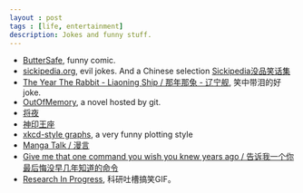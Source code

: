 ```yaml
---
layout : post
tags : [life, entertainment]
description: Jokes and funny stuff.
---
```


+ [ButterSafe](http://buttersafe.com/archive/), funny comic.    
+ [sickipedia.org](http://sickipedia.org/), evil jokes. And a Chinese selection [Sickipedia没品笑话集](http://bbs.saraba1st.com/2b/read-htm-tid-855766.html)    
+ [The Year The Rabbit - Liaoning Ship / 那年那兔 - 辽宁舰](http://www.newsmth.net/nForum/#!article/MilitaryJoke/220428), 笑中带泪的好joke.    
+ [OutOfMemory](https://gitcafe.com/Superwyh/OutOfMemory/blob/master/README.md), a novel hosted by git.    
+ [将夜](http://tieba.baidu.com/f/good?kw=%BD%AB%D2%B9&cid=3)    
+ [神印王座](http://tieba.baidu.com/f/good?kw=%C9%F1%D3%A1%CD%F5%D7%F9&cid=2)    
+ [xkcd-style graphs](http://mathematica.stackexchange.com/questions/11350/xkcd-style-graphs), a very funny plotting style    
+ [Manga Talk / 漫言](http://mangatalk.net/)    
+ [Give me that one command you wish you knew years ago / 告诉我一个你最后悔没早几年知道的命令](http://www.reddit.com/r/linux/comments/mi80x/give_me_that_one_command_you_wish_you_knew_years/)    
+ [Research In Progress](http://researchinprogress.tumblr.com/), 科研吐槽搞笑GIF。    

